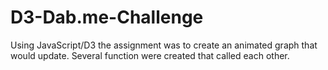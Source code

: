 # D3-Dab.me-Challenge

Using JavaScript/D3 the assignment was to create an animated graph that would update. Several function were created that called each other. 
